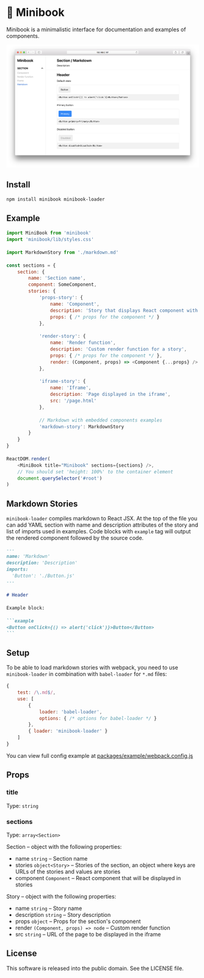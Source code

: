 # :orange_book: Minibook

Minibook is a minimalistic interface for documentation and examples of components.

![screenshot](screenshot.png)

## Install

```
npm install minibook minibook-loader
```

## Example

```js
import MiniBook from 'minibook'
import 'minibook/lib/styles.css'

import MarkdownStory from './markdown.md'

const sections = {
    section: {
        name: 'Section name',
        component: SomeComponent,
        stories: {
            'props-story': {
                name: 'Component',
                description: 'Story that displays React component with some props',
                props: { /* props for the component */ }
            },

            'render-story': {
                name: 'Render function',
                description: 'Custom render function for a story',
                props: { /* props for the component */ },
                render: (Component, props) => <Component {...props} />
            },

            'iframe-story': {
                name: 'Iframe',
                description: 'Page displayed in the iframe',
                src: '/page.html'
            },

            // Markdown with embedded components examples
            'markdown-story': MarkdownStory
        }
    }
}

ReactDOM.render(
    <MiniBook title="Minibook" sections={sections} />,
	// You should set 'height: 100%' to the container element
    document.querySelector('#root')
)
```

## Markdown Stories

`minibook-loader` compiles markdown to React JSX.
At the top of the file you can add YAML section with name and description
attributes of the story and list of imports used in examples.
Code blocks with `example` tag will output the rendered component followed
by the source code.

````md
---
name: 'Markdown'
description: 'Description'
imports:
  'Button': './Button.js'
---

# Header

Example block:

```example
<Button onClick={() => alert('click')}>Button</Button>
```
````

## Setup

To be able to load markdown stories with webpack, you need to use
`minibook-loader` in combination with `babel-loader` for `*.md` files:

```js
{
    test: /\.md$/,
    use: [
        {
            loader: 'babel-loader',
            options: { /* options for babel-loader */ }
        },
        { loader: 'minibook-loader' }
    ]
}
```

You can view full config example at
[packages/example/webpack.config.js](https://github.com/sunflowerdeath/minibook/blob/master/packages/example/webpack.config.js)

## Props

### title
Type: `string`

### sections
Type: `array<Section>`

Section – object with the following properties:

- name `string` – Section name
- stories `object<Story>` – Stories of the section, an object where keys are
URLs of the stories and values are stories
- component `Component` – React component that will be displayed in stories

Story – object with the following properties:

- name `string` – Story name
- description `string` – Story description
- props `object` – Props for the section's component
- render `(Component, props) => node` – Custom render function
- src `string` – URL of the page to be displayed in the iframe

## License

This software is released into the public domain. See the LICENSE file.
